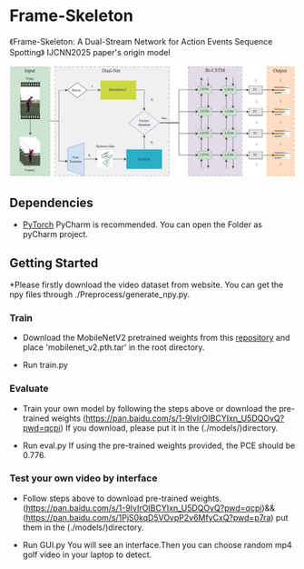 # Frame-Skeleton
《Frame-Skeleton: A Dual-Stream Network for Action Events Sequence Spotting》
IJCNN2025 paper's origin model 

![Frame-skeleton](./images/model.jpg)

## Dependencies
* [PyTorch](https://pytorch.org/)
PyCharm is recommended.
You can open the Folder as pyCharm project.

## Getting Started
*Please firstly download the video dataset from website.
You can get the npy files through ./Preprocess/generate_npy.py. 

### Train
* Download the MobileNetV2 pretrained weights from this [repository](https://github.com/tonylins/pytorch-mobilenet-v2) 
and place 'mobilenet_v2.pth.tar' in the root directory. 

* Run train.py

### Evaluate
* Train your own model by following the steps above or download the pre-trained weights (https://pan.baidu.com/s/1-9IvIrOIBCYIxn_U5DQOvQ?pwd=qcpi)
If you download, please put it in the (./models/)directory.

* Run eval.py
 If using the pre-trained weights provided, the PCE should be 0.776.  

### Test your own video by interface
* Follow steps above to download pre-trained weights.(https://pan.baidu.com/s/1-9IvIrOIBCYIxn_U5DQOvQ?pwd=qcpi)&&(https://pan.baidu.com/s/1PjS0kqD5VOvpP2v6MfyCxQ?pwd=p7ra)
 put them in the (./models/)directory.

* Run GUI.py
You will see an interface.Then you can choose random mp4 golf video in your laptop to detect.
